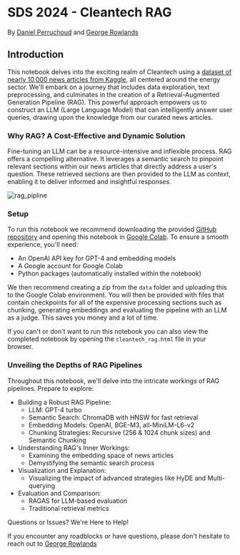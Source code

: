 # SDS 2024 - Cleantech RAG

By [Daniel Perruchoud](https://www.linkedin.com/in/daniel-olivier-perruchoud-799aaa38/) and [George Rowlands](https://www.linkedin.com/in/georgerowlands/)

## Introduction

This notebook delves into the exciting realm of Cleantech using a [dataset of nearly 10,000 news articles from Kaggle](https://www.kaggle.com/datasets/jannalipenkova/cleantech-media-dataset), all centered around the energy sector. We'll embark on a journey that includes data exploration, text preprocessing, and culminates in the creation of a Retrieval-Augmented Generation Pipeline (RAG). This powerful approach empowers us to construct an LLM (Large Language Model) that can intelligently answer user queries, drawing upon the knowledge from our curated news articles.

### Why RAG? A Cost-Effective and Dynamic Solution

Fine-tuning an LLM can be a resource-intensive and inflexible process. RAG offers a compelling alternative. It leverages a semantic search to pinpoint relevant sections within our news articles that directly address a user's question. These retrieved sections are then provided to the LLM as context, enabling it to deliver informed and insightful responses.

![rag_pipline](https://arxiv.org/html/2312.10997v5/extracted/2312.10997v5/images/RAG_case.png)

### Setup

To run this notebook we recommend downloading the provided [GitHub repository](https://github.com/LuciferUchiha/sds2024-cleantech-rag) and opening this notebook in [Google Colab](https://colab.research.google.com/). To ensure a smooth experience, you'll need:

- An OpenAI API key for GPT-4 and embedding models
- A Google account for Google Colab
- Python packages (automatically installed within the notebook)

We then recommend creating a zip from the `data` folder and uploading this to the Google Colab environment. You will then be provided with files that contain checkpoints for all of the expensive processing sections such as chunking, generating embeddings and evaluating the pipeline with an LLM as a judge. This saves you money and a lot of time.

If you can't or don't want to run this notebook you can also view the completed notebook by opening the `cleantech_rag.html` file in your browser.

### Unveiling the Depths of RAG Pipelines

Throughout this notebook, we'll delve into the intricate workings of RAG pipelines. Prepare to explore:

- Building a Robust RAG Pipeline:
  - LLM: GPT-4 turbo
  - Semantic Search: ChromaDB with HNSW for fast retrieval
  - Embedding Models: OpenAI, BGE-M3, all-MiniLM-L6-v2
  - Chunking Strategies: Recursive (256 & 1024 chunk sizes) and Semantic Chunking
- Understanding RAG's Inner Workings:
  - Examining the embedding space of news articles
  - Demystifying the semantic search process
- Visualization and Explanation:
  - Visualizing the impact of advanced strategies like HyDE and Multi-querying
- Evaluation and Comparison:
  - RAGAS for LLM-based evaluation
  - Traditional retrieval metrics

Questions or Issues? We're Here to Help!

If you encounter any roadblocks or have questions, please don't hesitate to reach out to [George Rowlands](https://www.linkedin.com/in/georgerowlands/)